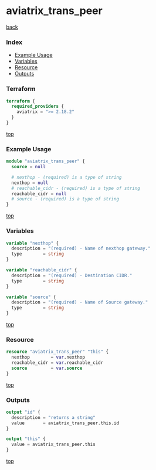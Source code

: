 # aviatrix_trans_peer

[back](../aviatrix.md)

### Index

- [Example Usage](#example-usage)
- [Variables](#variables)
- [Resource](#resource)
- [Outputs](#outputs)

### Terraform

```terraform
terraform {
  required_providers {
    aviatrix = ">= 2.18.2"
  }
}
```

[top](#index)

### Example Usage

```terraform
module "aviatrix_trans_peer" {
  source = null

  # nexthop - (required) is a type of string
  nexthop = null
  # reachable_cidr - (required) is a type of string
  reachable_cidr = null
  # source - (required) is a type of string
}
```

[top](#index)

### Variables

```terraform
variable "nexthop" {
  description = "(required) - Name of nexthop gateway."
  type        = string
}

variable "reachable_cidr" {
  description = "(required) - Destination CIDR."
  type        = string
}

variable "source" {
  description = "(required) - Name of Source gateway."
  type        = string
}
```

[top](#index)

### Resource

```terraform
resource "aviatrix_trans_peer" "this" {
  nexthop        = var.nexthop
  reachable_cidr = var.reachable_cidr
  source         = var.source
}
```

[top](#index)

### Outputs

```terraform
output "id" {
  description = "returns a string"
  value       = aviatrix_trans_peer.this.id
}

output "this" {
  value = aviatrix_trans_peer.this
}
```

[top](#index)